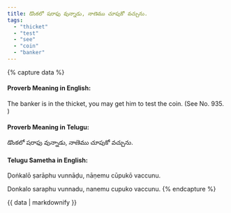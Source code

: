 ```yaml
---
title: డొంకలో షరాఫు వున్నాడు, నాణెము చూపుకో వచ్చును.
tags:
  - "thicket"
  - "test"
  - "see"
  - "coin"
  - "banker"
---
```


{% capture data %}
#### Proverb Meaning in English:
The banker is in the thicket, you may get him to test the coin.
(See No. 935. )

#### Proverb Meaning in Telugu:
డొంకలో షరాఫు వున్నాడు, నాణెము చూపుకో వచ్చును.

#### Telugu Sametha in English:
Ḍoṅkalō ṣarāphu vunnāḍu, nāṇemu cūpukō vaccunu.

Donkalo saraphu vunnadu, nanemu cupuko vaccunu.
{% endcapture %}

{{ data | markdownify }}

